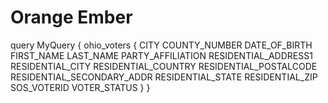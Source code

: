 # Orange Ember



query MyQuery {
  ohio_voters {
    CITY
    COUNTY_NUMBER
    DATE_OF_BIRTH
    FIRST_NAME
    LAST_NAME
    PARTY_AFFILIATION
    RESIDENTIAL_ADDRESS1
    RESIDENTIAL_CITY
    RESIDENTIAL_COUNTRY
    RESIDENTIAL_POSTALCODE
    RESIDENTIAL_SECONDARY_ADDR
    RESIDENTIAL_STATE
    RESIDENTIAL_ZIP
    SOS_VOTERID
    VOTER_STATUS
  }
}
